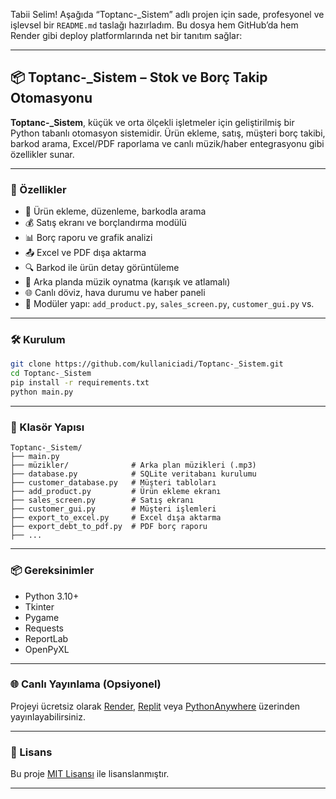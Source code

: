 Tabii Selim! Aşağıda “Toptanc-_Sistem” adlı projen için sade, profesyonel ve işlevsel bir `README.md` taslağı hazırladım. Bu dosya hem GitHub’da hem Render gibi deploy platformlarında net bir tanıtım sağlar:

---

## 📦 Toptanc-_Sistem – Stok ve Borç Takip Otomasyonu

**Toptanc-_Sistem**, küçük ve orta ölçekli işletmeler için geliştirilmiş bir Python tabanlı otomasyon sistemidir. Ürün ekleme, satış, müşteri borç takibi, barkod arama, Excel/PDF raporlama ve canlı müzik/haber entegrasyonu gibi özellikler sunar.

---

### 🚀 Özellikler

- 🛒 Ürün ekleme, düzenleme, barkodla arama  
- 💰 Satış ekranı ve borçlandırma modülü  
- 📊 Borç raporu ve grafik analizi  
- 📤 Excel ve PDF dışa aktarma  
- 🔍 Barkod ile ürün detay görüntüleme  
- 🎵 Arka planda müzik oynatma (karışık ve atlamalı)  
- 🌐 Canlı döviz, hava durumu ve haber paneli  
- 🧩 Modüler yapı: `add_product.py`, `sales_screen.py`, `customer_gui.py` vs.

---

### 🛠️ Kurulum

```bash
git clone https://github.com/kullaniciadi/Toptanc-_Sistem.git
cd Toptanc-_Sistem
pip install -r requirements.txt
python main.py
```

---

### 📁 Klasör Yapısı

```
Toptanc-_Sistem/
├── main.py
├── müzikler/              # Arka plan müzikleri (.mp3)
├── database.py            # SQLite veritabanı kurulumu
├── customer_database.py   # Müşteri tabloları
├── add_product.py         # Ürün ekleme ekranı
├── sales_screen.py        # Satış ekranı
├── customer_gui.py        # Müşteri işlemleri
├── export_to_excel.py     # Excel dışa aktarma
├── export_debt_to_pdf.py  # PDF borç raporu
├── ...
```

---

### 📦 Gereksinimler

- Python 3.10+
- Tkinter
- Pygame
- Requests
- ReportLab
- OpenPyXL

---

### 🌐 Canlı Yayınlama (Opsiyonel)

Projeyi ücretsiz olarak [Render](https://render.com), [Replit](https://replit.com) veya [PythonAnywhere](https://www.pythonanywhere.com) üzerinden yayınlayabilirsiniz.

---

### 📄 Lisans

Bu proje [MIT Lisansı](LICENSE) ile lisanslanmıştır.

---
